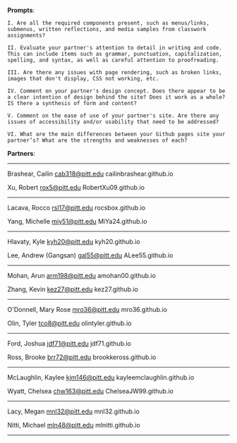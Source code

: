 __Prompts__:

	I. Are all the required components present, such as menus/links, submenus, written reflections, and media samples from classwork assignments? 

	II. Evaluate your partner's attention to detail in writing and code. This can include items such as grammar, punctuation, capitalization, spelling, and syntax, as well as careful attention to proofreading. 

	III. Are there any issues with page rendering, such as broken links, images that don't display, CSS not working, etc. 

	IV. Comment on your partner's design concept. Does there appear to be a clear intention of design behind the site? Does it work as a whole? IS there a synthesis of form and content?  

	V. Comment on the ease of use of your partner's site. Are there any issues of accessibility and/or usability that need to be addressed? 

	VI. What are the main differences between your Github pages site your partner’s? What are the strengths and weaknesses of each? 
 
__Partners__:
	
---

Brashear, Cailin	cab318@pitt.edu	cailinbrashear.github.io

Xu, Robert	rox5@pitt.edu	RobertXu09.github.io

---

Lacava, Rocco	rsl17@pitt.edu	rocsbox.github.io

Yang, Michelle	miy51@pitt.edu	MiYa24.github.io

---

Hlavaty, Kyle	kyh20@pitt.edu	kyh20.github.io

Lee, Andrew (Gangsan)	gal55@pitt.edu	ALee55.github.io

---

Mohan, Arun	arm198@pitt.edu	amohan00.github.io

Zhang, Kevin	kez27@pitt.edu	kez27.github.io

---

O'Donnell, Mary Rose	mro36@pitt.edu	mro36.github.io

Olin, Tyler	tco8@pitt.edu	olintyler.github.io

---

Ford, Joshua	jdf71@pitt.edu	jdf71.github.io

Ross, Brooke	brr72@pitt.edu	brookkeross.github.io

---

McLaughlin, Kaylee	kjm146@pitt.edu	kayleemclaughlin.github.io

Wyatt, Chelsea	chw163@pitt.edu ChelseaJW99.github.io

---

Lacy, Megan	mnl32@pitt.edu	mnl32.github.io

Nitti, Michael	mln48@pitt.edu	mlnitti.github.io

---
